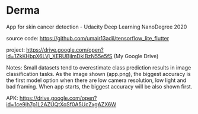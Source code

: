 # Derma
App for skin cancer detection - Udacity Deep Learning NanoDegree 2020


source code: https://github.com/umair13adil/tensorflow_lite_flutter

project: https://drive.google.com/open?id=1ZkKHbpX6LVj_XERUBjImDkIBzN55e5fS (My Google Drive)

Notes: Small datasets tend to overestimate class prediction results in image classification tasks. As the image shown (app.png), the biggest accuracy is the first model option when there are low camera resolution, low light and bad framing. When app starts, the biggest accuracy will be also shown first.

APK: https://drive.google.com/open?id=1ce9jh7p1L2AZUQtXoSf0A5UcZxgAZX6W


